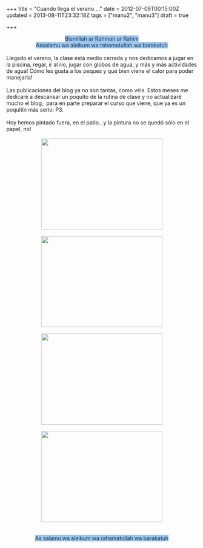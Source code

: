 +++
title = "Cuando llega el verano...."
date = 2012-07-09T00:15:00Z
updated = 2013-08-11T23:32:18Z
tags = ["manu2", "manu3"]
draft = true

+++

<div dir="ltr" style="text-align: left;" trbidi="on"><div style="text-align: center;"><span style="background-color: #9fc5e8; color: #073763;">Bismillah ar Rahman ar Rahim</span></div><div style="text-align: center;"><span style="background-color: #9fc5e8; color: #073763;">Assalamu wa aleikum wa rahamatullah wa barakatuh</span></div><br />Llegado el verano, la clase está medio cerrada y nos dedicamos a jugar en la piscina, regar, ir al río, jugar con globos de agua, y más y más actividades de agua! Cómo les gusta a los peques y qué bien viene el calor para poder manejarla!<br /><br />Las publicaciones del blog ya no&nbsp;son&nbsp;tantas, como véis. Estos meses me dedicaré a descansar un poquito de la rutina de clase y no actualizaré mucho el blog, &nbsp;para en parte preparar el curso que viene, que ya es un poquitín más serio: P3.<br /><br />Hoy hemos pintado fuera, en el patio...y la pintura no se quedó sólo en el papel, no!<br /><br /><div class="separator" style="clear: both; text-align: center;"><a href="http://3.bp.blogspot.com/-_HVs-UYFFfk/T_oEidjBvFI/AAAAAAAABaw/fDbkdI-kOQ8/s1600/DSC02892.JPG" imageanchor="1" style="margin-left: 1em; margin-right: 1em;"><img border="0" src="http://3.bp.blogspot.com/-_HVs-UYFFfk/T_oEidjBvFI/AAAAAAAABaw/fDbkdI-kOQ8/s320/DSC02892.JPG" height="240" width="320" /></a></div><div class="separator" style="clear: both; text-align: center;"><br /></div><div class="separator" style="clear: both; text-align: center;"><a href="http://2.bp.blogspot.com/-4qZG6RlatvU/T_oEW-RgshI/AAAAAAAABao/P9HPYkBVxtY/s1600/DSC02891.JPG" imageanchor="1" style="margin-left: 1em; margin-right: 1em;"><img border="0" src="http://2.bp.blogspot.com/-4qZG6RlatvU/T_oEW-RgshI/AAAAAAAABao/P9HPYkBVxtY/s320/DSC02891.JPG" height="240" width="320" /></a></div><br /><div class="separator" style="clear: both; text-align: center;"><a href="http://3.bp.blogspot.com/-TiUnAAn5Hxg/T_oEuadtWFI/AAAAAAAABa4/5Q8cWlwwvSw/s1600/DSC02893.JPG" imageanchor="1" style="margin-left: 1em; margin-right: 1em;"><img border="0" src="http://3.bp.blogspot.com/-TiUnAAn5Hxg/T_oEuadtWFI/AAAAAAAABa4/5Q8cWlwwvSw/s320/DSC02893.JPG" height="240" width="320" /></a></div><br /><div class="separator" style="clear: both; text-align: center;"><a href="http://2.bp.blogspot.com/-H4HInW_1L-U/T_oE61Q1F9I/AAAAAAAABbA/ChLHJwcEJ6w/s1600/DSC02894.JPG" imageanchor="1" style="margin-left: 1em; margin-right: 1em;"><img border="0" src="http://2.bp.blogspot.com/-H4HInW_1L-U/T_oE61Q1F9I/AAAAAAAABbA/ChLHJwcEJ6w/s320/DSC02894.JPG" height="240" width="320" /></a></div><div class="separator" style="clear: both; text-align: center;"><br /></div><br /><div style="text-align: center;"><span style="background-color: #9fc5e8;"><span style="color: #073763;">As salamu wa aleikum wa rahamatullah wa barakatuh</span></span></div></div>
